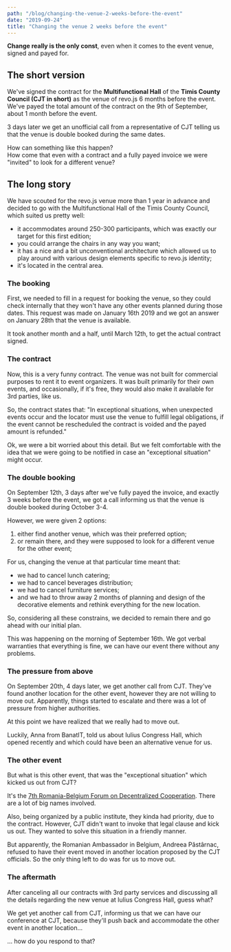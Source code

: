 ```yaml
---
path: "/blog/changing-the-venue-2-weeks-before-the-event"
date: "2019-09-24"
title: "Changing the venue 2 weeks before the event"
---
```


**Change really is the only const**, even when it comes to the event venue, signed and payed for.

## The short version

We've signed the contract for the **Multifunctional Hall** of the **Timis County Council (CJT in short)** as the venue of revo.js 6 months before the event. We've payed the total amount of the contract on the 9th of September, about 1 month before the event.

3 days later we get an unofficial call from a representative of CJT telling us that the venue is double booked during the same dates.

How can something like this happen?  
How come that even with a contract and a fully payed invoice we were "invited" to look for a different venue?

## The long story

We have scouted for the revo.js venue more than 1 year in advance and decided to go with the Multifunctional Hall of the Timis County Council, which suited us pretty well:

- it accommodates around 250-300 participants, which was exactly our target for this first edition;
- you could arrange the chairs in any way you want;
- it has a nice and a bit unconventional architecture which allowed us to play around with various design elements specific to revo.js identity;
- it's located in the central area.

### The booking

First, we needed to fill in a request for booking the venue, so they could check internally that they won't have any other events planned during those dates. This request was made on January 16th 2019 and we got an answer on January 28th that the venue is available.

It took another month and a half, until March 12th, to get the actual contract signed.

### The contract

Now, this is a very funny contract. The venue was not built for commercial purposes to rent it to event organizers. It was built primarily for their own events, and occasionally, if it's free, they would also make it available for 3rd parties, like us.

So, the contract states that:
"In exceptional situations, when unexpected events occur and the locator must use the venue to fulfill legal obligations, if the event cannot be rescheduled the contract is voided and the payed amount is refunded."

Ok, we were a bit worried about this detail. But we felt comfortable with the idea that we were going to be notified in case an "exceptional situation" might occur.

### The double booking

On September 12th, 3 days after we've fully payed the invoice, and exactly 3 weeks before the event, we got a call informing us that the venue is double booked during October 3-4.

However, we were given 2 options:

1. either find another venue, which was their preferred option;
2. or remain there, and they were supposed to look for a different venue for the other event;

For us, changing the venue at that particular time meant that:

- we had to cancel lunch catering;
- we had to cancel beverages distribution;
- we had to cancel furniture services;
- and we had to throw away 2 months of planning and design of the decorative elements and rethink everything for the new location.

So, considering all these constrains, we decided to remain there and go ahead with our initial plan.

This was happening on the morning of September 16th. We got verbal warranties that everything is fine, we can have our event there without any problems.

### The pressure from above

On September 20th, 4 days later, we get another call from CJT. They've found another location for the other event, however they are not willing to move out. Apparently, things started to escalate and there was a lot of pressure from higher authorities.

At this point we have realized that we really had to move out.

Luckily, Anna from BanatIT, told us about Iulius Congress Hall, which opened recently and which could have been an alternative venue for us.

### The other event

But what is this other event, that was the "exceptional situation" which kicked us out from CJT?

It's the [7th Romania-Belgium Forum on Decentralized Cooperation](https://www.fobero.eu/en/). There are a lot of big names involved.

Also, being organized by a public institute, they kinda had priority, due to the contract. However, CJT didn't want to invoke that legal clause and kick us out. They wanted to solve this situation in a friendly manner.

But apparently, the Romanian Ambassador in Belgium, Andreea Păstârnac, refused to have their event moved in another location proposed by the CJT officials. So the only thing left to do was for us to move out.

### The aftermath

After canceling all our contracts with 3rd party services and discussing all the details regarding the new venue at Iulius Congress Hall, guess what?

We get yet another call from CJT, informing us that we can have our conference at CJT, because they'll push back and accommodate the other event in another location...

... how do you respond to that?
